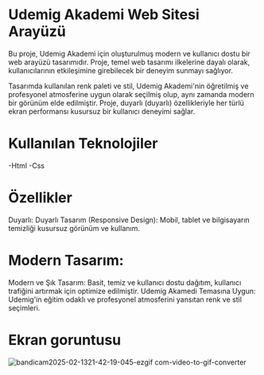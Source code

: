 
 # Udemig Akademi Web Sitesi Arayüzü
Bu proje, Udemig Akademi için oluşturulmuş modern ve kullanıcı dostu bir web arayüzü tasarımıdır. Proje, temel web tasarımı ilkelerine dayalı olarak, kullanıcılarının etkileşimine girebilecek bir deneyim sunmayı sağlıyor.

Tasarımda kullanılan renk paleti ve stil, Udemig Akademi'nin öğretilmiş ve profesyonel atmosferine uygun olarak seçilmiş olup, aynı zamanda modern bir görünüm elde edilmiştir. Proje, duyarlı (duyarlı) özellikleriyle her türlü ekran performansı kusursuz bir kullanıcı deneyimi sağlar.

# Kullanılan Teknolojiler
-Html -Css

# Özellikler
Duyarlı:
Duyarlı Tasarım (Responsive Design): Mobil, tablet ve bilgisayarın temizliği kusursuz görünüm ve kullanım.

# Modern Tasarım:
Modern ve Şık Tasarım: Basit, temiz ve kullanıcı dostu dağıtım, kullanıcı trafiğini artırmak için optimize edilmiştir. Udemig Akamedi Temasına Uygun: Udemig'in eğitim odaklı ve profesyonel atmosferini yansıtan renk ve stil seçimleri.

# Ekran goruntusu 

![bandicam2025-02-1321-42-19-045-ezgif com-video-to-gif-converter](https://github.com/user-attachments/assets/9fe1819c-cf25-44e6-be02-61b594d97aa5)



